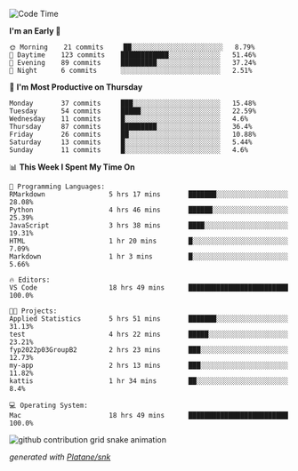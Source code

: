 <!--START_SECTION:waka-->
![Code Time](http://img.shields.io/badge/Code%20Time-80%20hrs%2020%20mins-blue)

**I'm an Early 🐤** 

```text
🌞 Morning    21 commits     ██░░░░░░░░░░░░░░░░░░░░░░░   8.79% 
🌆 Daytime    123 commits    ████████████░░░░░░░░░░░░░   51.46% 
🌃 Evening    89 commits     █████████░░░░░░░░░░░░░░░░   37.24% 
🌙 Night      6 commits      ░░░░░░░░░░░░░░░░░░░░░░░░░   2.51%

```
📅 **I'm Most Productive on Thursday** 

```text
Monday       37 commits     ███░░░░░░░░░░░░░░░░░░░░░░   15.48% 
Tuesday      54 commits     █████░░░░░░░░░░░░░░░░░░░░   22.59% 
Wednesday    11 commits     █░░░░░░░░░░░░░░░░░░░░░░░░   4.6% 
Thursday     87 commits     █████████░░░░░░░░░░░░░░░░   36.4% 
Friday       26 commits     ██░░░░░░░░░░░░░░░░░░░░░░░   10.88% 
Saturday     13 commits     █░░░░░░░░░░░░░░░░░░░░░░░░   5.44% 
Sunday       11 commits     █░░░░░░░░░░░░░░░░░░░░░░░░   4.6%

```


📊 **This Week I Spent My Time On** 

```text
💬 Programming Languages: 
RMarkdown                5 hrs 17 mins       ███████░░░░░░░░░░░░░░░░░░   28.08% 
Python                   4 hrs 46 mins       ██████░░░░░░░░░░░░░░░░░░░   25.39% 
JavaScript               3 hrs 38 mins       ████░░░░░░░░░░░░░░░░░░░░░   19.31% 
HTML                     1 hr 20 mins        █░░░░░░░░░░░░░░░░░░░░░░░░   7.09% 
Markdown                 1 hr 3 mins         █░░░░░░░░░░░░░░░░░░░░░░░░   5.66%

🔥 Editors: 
VS Code                  18 hrs 49 mins      █████████████████████████   100.0%

🐱‍💻 Projects: 
Applied Statistics       5 hrs 51 mins       ███████░░░░░░░░░░░░░░░░░░   31.13% 
test                     4 hrs 22 mins       █████░░░░░░░░░░░░░░░░░░░░   23.21% 
fyp2022p03GroupB2        2 hrs 23 mins       ███░░░░░░░░░░░░░░░░░░░░░░   12.73% 
my-app                   2 hrs 13 mins       ███░░░░░░░░░░░░░░░░░░░░░░   11.82% 
kattis                   1 hr 34 mins        ██░░░░░░░░░░░░░░░░░░░░░░░   8.4%

💻 Operating System: 
Mac                      18 hrs 49 mins      █████████████████████████   100.0%

```


<!--END_SECTION:waka-->


<!--Snake Game-->
![github contribution grid snake animation](https://raw.githubusercontent.com/viggo-gascou/viggo-gascou/output/github-contribution-grid-snake.svg)

_generated with [Platane/snk](https://github.com/Platane/snk)_
<!--Snake Game-->

